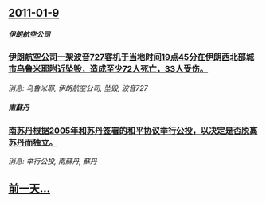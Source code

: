 ## [2011-01-9](/news/2011/01/9/index.md)

##### 伊朗航空公司
### [伊朗航空公司一架波音727客机于当地时间19点45分在伊朗西北部城市乌鲁米耶附近坠毁，造成至少72人死亡，33人受伤。](/news/2011/01/9/伊朗航空公司一架波音727客机于当地时间19点45分在伊朗西北部城市乌鲁米耶附近坠毁-造成至少72人死亡-33人受伤.md)
_消息: 乌鲁米耶, 伊朗航空公司, 坠毁, 波音727_

##### 南蘇丹
### [南苏丹根据2005年和苏丹签署的和平协议举行公投，以决定是否脱离苏丹而独立。](/news/2011/01/9/南苏丹根据2005年和苏丹签署的和平协议举行公投-以决定是否脱离苏丹而独立.md)
_消息: 举行公投, 南蘇丹, 蘇丹_

## [前一天...](/news/2011/01/8/index.md)

